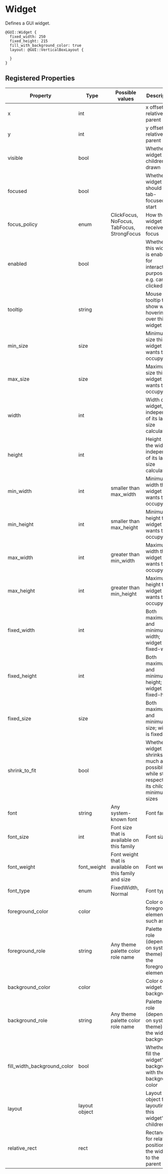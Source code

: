# Widget

Defines a GUI widget.

```gml
@GUI::Widget {
  fixed_width: 250
  fixed_height: 215
  fill_with_background_color: true
  layout: @GUI::VerticalBoxLayout {

  }
}
```

## Registered Properties

| Property                    | Type          | Possible values                                       | Description                                                                                       |
| --------------------------- | ------------- | ----------------------------------------------------- | ------------------------------------------------------------------------------------------------- |
| x                           | int           |                                                       | x offset relative to parent                                                                       |
| y                           | int           |                                                       | y offset relative to parent                                                                       |
| visible                     | bool          |                                                       | Whether widget and children are drawn                                                             |
| focused                     | bool          |                                                       | Whether widget should be tab-focused on start                                                     |
| focus_policy                | enum          | ClickFocus, NoFocus, TabFocus, StrongFocus            | How the widget can receive focus                                                                  |
| enabled                     | bool          |                                                       | Whether this widget is enabled for interactive purposes, e.g. can be clicked                      |
| tooltip                     | string        |                                                       | Mouse tooltip to show when hovering over this widget                                              |
| min_size                    | size          |                                                       | Minimum size this widget wants to occupy                                                          |
| max_size                    | size          |                                                       | Maximum size this widget wants to occupy                                                          |
| width                       | int           |                                                       | Width of the widget, independent of its layout size calculation                                   |
| height                      | int           |                                                       | Height of the widget, independent of its layout size calculation                                  |
| min_width                   | int           | smaller than max_width                                | Minimum width this widget wants to occupy                                                         |
| min_height                  | int           | smaller than max_height                               | Minimum height this widget wants to occupy                                                        |
| max_width                   | int           | greater than min_width                                | Maximum width this widget wants to occupy                                                         |
| max_height                  | int           | greater than min_height                               | Maximum height this widget wants to occupy                                                        |
| fixed_width                 | int           |                                                       | Both maximum and minimum width; widget is fixed-width                                             |
| fixed_height                | int           |                                                       | Both maximum and minimum height; widget is fixed-height                                           |
| fixed_size                  | size          |                                                       | Both maximum and minimum size; widget is fixed-size                                               |
| shrink_to_fit               | bool          |                                                       | Whether the widget shrinks as much as possible while still respecting its childrens minimum sizes |
| font                        | string        | Any system-known font                                 | Font family                                                                                       |
| font_size                   | int           | Font size that is available on this family            | Font size                                                                                         |
| font_weight                 | font_weight   | Font weight that is available on this family and size | Font weight                                                                                       |
| font_type                   | enum          | FixedWidth, Normal                                    | Font type                                                                                         |
| foreground_color            | color         |                                                       | Color of foreground elements such as text                                                         |
| foreground_role             | string        | Any theme palette color role name                     | Palette color role (depends on system theme) for the foreground elements                          |
| background_color            | color         |                                                       | Color of the widget background                                                                    |
| background_role             | string        | Any theme palette color role name                     | Palette color role (depends on system theme) for the widget background                            |
| fill_width_background_color | bool          |                                                       | Whether to fill the widget's background with the background color                                 |
| layout                      | layout object |                                                       | Layout object for layouting this widget's children                                                |
| relative_rect               | rect          |                                                       | Rectangle for relatively positioning the widget to the parent                                     |
